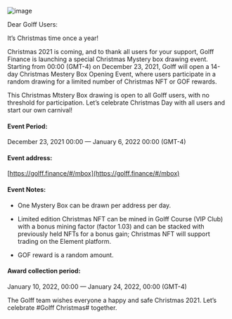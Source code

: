 ![image](https://docs.golff.com/blog/page/Christmas/1.png)



Dear Golff Users:

It’s Christmas time once a year!

Christmas 2021 is coming, and to thank all users for your support, Golff Finance is launching a special Christmas Mystery box drawing event. Starting from 00:00 (GMT-4) on December 23, 2021, Golff will open a 14-day Christmas Mestery Box Opening Event, where users participate in a random drawing for a limited number of Christmas NFT or GOF rewards.

This Christmas Mtstery Box drawing is open to all Golff users, with no threshold for participation. Let’s celebrate Christmas Day with all users and start our own carnival!

#### **Event Period:**

December 23, 2021 00:00 — January 6, 2022 00:00 (GMT-4)

#### **Event address:**

[https://golff.finance/#/mbox](https://golff.finance/#/mbox)

#### **Event Notes:**

- One Mystery Box can be drawn per address per day.

- Limited edition Christmas NFT can be mined in Golff Course (VIP Club) with a bonus mining factor (factor 1.03) and can be stacked with previously held NFTs for a bonus gain; Christmas NFT will support trading on the Element platform.

- GOF reward is a random amount.

  

#### **Award collection period:**

January 10, 2022, 00:00 — January 24, 2022, 00:00 (GMT-4)



The Golff team wishes everyone a happy and safe Christmas 2021. Let’s celebrate #Golff Christmas# together.

